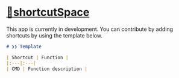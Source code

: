 # [🚀shortcutSpace](https://www.shortcut.space)

This app is currently in development.
You can contribute by adding shortcuts by using the template below.

```markdown
# ❯❯ Template

| Shortcut | Function |
|:---|:---|
| CMD | Function description |

```
